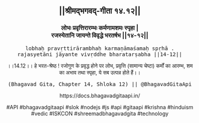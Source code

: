 <center><h2>||श्रीमद्‍भगवद्‍-गीता १४.१२||</h2>
<h3>लोभः प्रवृत्तिरारम्भः कर्मणामशमः स्पृहा |<br/>रजस्येतानि जायन्ते विवृद्धे भरतर्षभ ||१४-१२||</h3>
<pre>lobhaḥ pravṛttirārambhaḥ karmaṇāmaśamaḥ spṛhā .<br/>rajasyetāni jāyante vivṛddhe bharatarṣabha ||14-12||</pre>
<p>।।14.12।। हे भरत-श्रेष्ठ ! रजोगुण के प्रवृद्ध होने पर लोभ, प्रवृत्ति (सामान्य चेष्टा) कर्मों का आरम्भ, शम का अभाव तथा स्पृहा, ये सब उत्पन्न होते हैं।।</p>
<pre>(Bhagavad Gita, Chapter 14, Shloka 12) || @BhagavadGitaApi</pre><p>https://docs.bhagavadgitaapi.in/</p><p>#API #bhagavadgitaapi #slok #nodejs #js #api #gitaapi #krishna #hinduism #vedic #ISKCON #shreemadbhagavadgita #technology</p></center>